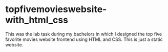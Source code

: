 # topfivemovieswebsite-with_html_css
This was the lab task during my bachelors in which I designed the top five favorite movies website frontend using HTML and CSS.
This is just a static website.
